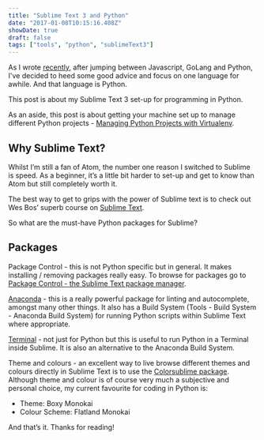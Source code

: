 ```yaml
---
title: "Sublime Text 3 and Python"
date: "2017-01-08T10:15:16.408Z"
showDate: true
draft: false
tags: ["tools", "python", "sublimeText3"]
---
```


As I wrote [recently](/100daysofcode.html), after jumping between Javascript, GoLang and Python, I've decided to heed some good advice and focus on one language for awhile. And that language is Python.

This post is about my Sublime Text 3 set-up for programming in Python.

As an aside, this post is about getting your machine set up to manage different Python projects - [Managing Python Projects with Virtualenv](/python-project-virtualenv.html).

## Why Sublime Text?

Whilst I’m still a fan of Atom, the number one reason I switched to Sublime is speed. As a beginner, it’s a little bit harder to set-up and get to know than Atom but still completely worth it.

The best way to get to grips with the power of Sublime text is to check out Wes Bos’ superb course on [Sublime Text](http://wesbos.com/sublime-text-book/).

So what are the must-have Python packages for Sublime?

## Packages


Package Control - this is not Python specific but in general. It makes installing / removing packages really easy. To browse for packages go to [Package Control - the Sublime Text package manager](https://packagecontrol.io/).

[Anaconda](https://packagecontrol.io/packages/Anaconda) - this is a really powerful package for linting and autocomplete, amongst many other things. It also has a Build System (Tools - Build System - Anaconda Build System) for running Python scripts within Sublime Text where appropriate.

[Terminal](https://packagecontrol.io/packages/Terminal) - not just for Python but this is useful to run Python in a Terminal inside Sublime. It is also an alternative to the Anaconda Build System.

Theme and colours - an excellent way to live browse different themes and colours directly in Sublime Text is to use the [Colorsublime package](https://packagecontrol.io/packages/Colorsublime). Although theme and colour is of course very much a subjective and personal choice, my current favourite for coding in Python is:

* Theme: Boxy Monokai
* Colour Scheme: Flatland Monokai

And that’s it. Thanks for reading!
